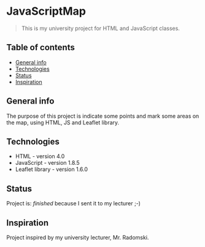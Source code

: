 # JavaScriptMap
> This is my university project for HTML and JavaScript classes.

## Table of contents
* [General info](#general-info)
* [Technologies](#technologies)
* [Status](#status)
* [Inspiration](#inspiration)

## General info
The purpose of this project is indicate some points and mark some areas on the map, using HTML, JS and Leaflet library.

## Technologies
* HTML - version 4.0
* JavaScript - version 1.8.5
* Leaflet library - version 1.6.0

## Status
Project is: _finished_ because I sent it to my lecturer ;-)

## Inspiration
Project inspired by my university lecturer, Mr. Radomski.

